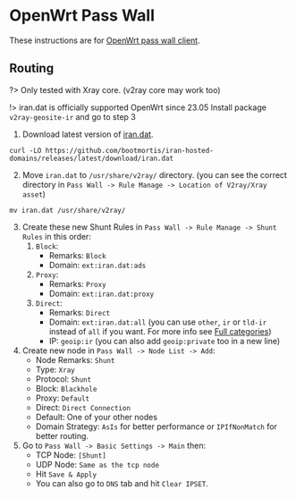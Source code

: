 # OpenWrt Pass Wall

These instructions are for [OpenWrt pass wall client](https://github.com/xiaorouji/openwrt-passwall).

## Routing

?> Only tested with Xray core. (v2ray core may work too)

!> iran.dat is officially supported OpenWrt since 23.05
 Install package `v2ray-geosite-ir` and go to step 3
 
1. Download latest version of [iran.dat](https://github.com/bootmortis/iran-hosted-domains/releases/latest/download/iran.dat).

```shell
curl -LO https://github.com/bootmortis/iran-hosted-domains/releases/latest/download/iran.dat
```

2. Move `iran.dat` to `/usr/share/v2ray/` directory. (you can see the correct directory in `Pass Wall -> Rule Manage -> Location of V2ray/Xray asset`)

```shell
mv iran.dat /usr/share/v2ray/
```

3. Create these new Shunt Rules in `Pass Wall -> Rule Manage -> Shunt Rules` in this order:
    1. `Block`:
        - Remarks: `Block`
        - Domain: `ext:iran.dat:ads`
    2. `Proxy`:
        - Remarks: `Proxy`
        - Domain: `ext:iran.dat:proxy`
    3. `Direct`:
        - Remarks: `Direct`
        - Domain: `ext:iran.dat:all` (you can use `other`, `ir` or `tld-ir` instead of `all` if you want. For more info see [Full categories](#full-categories))
        - IP: `geoip:ir` (you can also add `geoip:private` too in a new line)
4. Create new node in `Pass Wall -> Node List -> Add`:
    - Node Remarks: `Shunt`
    - Type: `Xray`
    - Protocol: `Shunt`
    - Block: `Blackhole`
    - Proxy: `Default`
    - Direct: `Direct Connection`
    - Default: One of your other nodes
    - Domain Strategy: `AsIs` for better performance or `IPIfNonMatch` for better routing.
5. Go to `Pass Wall -> Basic Settings -> Main` then:
    - TCP Node: `[Shunt]`
    - UDP Node: `Same as the tcp node`
    - Hit `Save & Apply`
    - You can also go to `DNS` tab and hit `Clear IPSET`.
